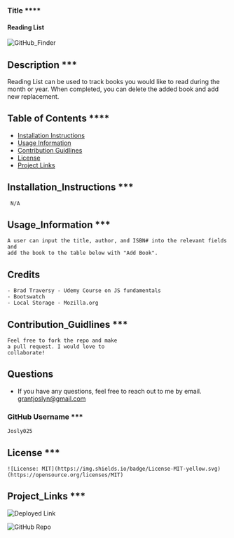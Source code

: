 ### Title \*\*\*\*

#### Reading List

![GitHub_Finder](./images/grant_portfolio.png)

## Description \*\*\*

Reading List can be used to track books you would
like to read during the month or year. When completed,
you can delete the added book and add new replacement.

## Table of Contents \*\*\*\*

- [Installation Instructions](##Installation_Instructions)
- [Usage Information](##Usage_Information)
- [Contribution Guidlines](##Contribution_Guidlines)
- [License](##License)
- [Project Links](##Project_Links)

## Installation_Instructions \*\*\*

     N/A

## Usage_Information \*\*\*

    A user can input the title, author, and ISBN# into the relevant fields and
    add the book to the table below with "Add Book".

## Credits

    - Brad Traversy - Udemy Course on JS fundamentals
    - Bootswatch
    - Local Storage - Mozilla.org

## Contribution_Guidlines \*\*\*

    Feel free to fork the repo and make
    a pull request. I would love to
    collaborate!

## Questions

- If you have any questions, feel free to reach out to me by email.
  grantjoslyn@gmail.com

### GitHub Username \*\*\*

    Josly025

## License \*\*\*

    ![License: MIT](https://img.shields.io/badge/License-MIT-yellow.svg)(https://opensource.org/licenses/MIT)

## Project_Links \*\*\*

![Deployed Link](https://josly025.github.io/reading_list.io/)

![GitHub Repo](https://github.com/Josly025/reading_list.io.git)

